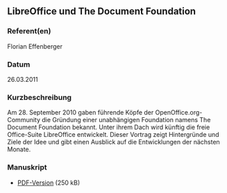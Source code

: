 
 
## LibreOffice und The Document Foundation


### Referent(en)
 Florian Effenberger

### Datum
 26.03.2011

### Kurzbeschreibung
 Am 28. September 2010 gaben führende Köpfe der OpenOffice.org-Community die Gründung einer unabhängigen Foundation namens The Document Foundation bekannt. Unter ihrem Dach wird künftig die freie Office-Suite LibreOffice entwickelt. Dieser Vortrag zeigt Hintergründe und Ziele der Idee und gibt einen Ausblick auf die Entwicklungen der nächsten Monate.

### Manuskript

          
* [PDF-Version](/download/Vortraege/LibreOffice_LIT_2011.pdf) (250 kB)
                 
      
  

